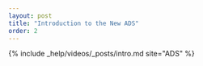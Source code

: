 ```yaml
---
layout: post
title: "Introduction to the New ADS"
order: 2
---
```


{% include _help/videos/_posts/intro.md site="ADS" %}
